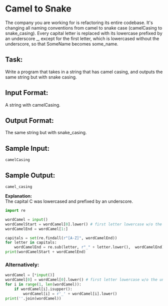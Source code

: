 # Camel to Snake
The company you are working for is refactoring its entire codebase. It's changing all naming conventions from camel to snake case (camelCasing to snake_casing). 
Every capital letter is replaced with its lowercase prefixed by an underscore _, except for the first letter, which is lowercased without the underscore, so that SomeName becomes some_name.

## Task: 
Write a program that takes in a string that has camel casing, and outputs the same string but with snake casing.

## Input Format: 
A string with camelCasing.

## Output Format: 
The same string but with snake_casing.

## Sample Input: 
```camelCasing```

## Sample Output:
```camel_casing```

**Explanation:**  
The capital C was lowercased and prefixed by an underscore.


```python
import re

wordCamel = input()
wordCamelStart = wordCamel[0].lower() # first letter lowercase w/o the underscore
wordCamelEnd = wordCamel[1:]

capitals = set(re.findall(r"[A-Z]", wordCamelEnd))
for letter in capitals:
    wordCamelEnd = re.sub(letter, r"_" + letter.lower(),  wordCamelEnd)
print(wordCamelStart + wordCamelEnd)
```

### Alternatively:


```python
wordCamel = [*input()]
wordCamel[0] = wordCamel[0].lower() # first letter lowercase w/o the underscore
for i in range(1, len(wordCamel)):
    if wordCamel[i].isupper():
        wordCamel[i] = r'_' + wordCamel[i].lower()
print(''.join(wordCamel))
```
